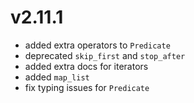 # v2.11.1

* added extra operators to `Predicate`
* deprecated `skip_first` and `stop_after`
* added extra docs for iterators
* added `map_list`
* fix typing issues for `Predicate`
